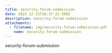 ```yaml
---
title: security-forum-submission
date: 2022-12-31T16:37:22.509Z
description: security-forum-submission
attachments:
  - filename: img/security-forum-submission.pdf
    name: security-forum-submission
---
```

security-forum-submission